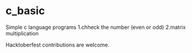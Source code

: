 # c_basic
Simple c language programs
1.chheck the number (even or odd)
2.matrix multiplication

Hacktoberfest contributions are welcome.
